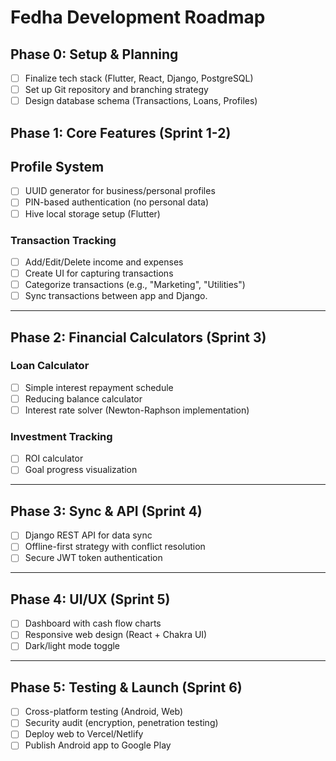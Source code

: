 # Fedha Development Roadmap

## **Phase 0: Setup & Planning**

- [ ] Finalize tech stack (Flutter, React, Django, PostgreSQL)
- [ ] Set up Git repository and branching strategy
- [ ] Design database schema (Transactions, Loans, Profiles)

## **Phase 1: Core Features (Sprint 1-2)**

## **Profile System**

- [ ] UUID generator for business/personal profiles
- [ ] PIN-based authentication (no personal data)
- [ ] Hive local storage setup (Flutter)

### **Transaction Tracking**

- [ ] Add/Edit/Delete income and expenses
- [ ] Create UI for capturing transactions
- [ ] Categorize transactions (e.g., "Marketing", "Utilities")
- [ ] Sync transactions between app and Django.

---

## **Phase 2: Financial Calculators (Sprint 3)**

### **Loan Calculator**

- [ ] Simple interest repayment schedule
- [ ] Reducing balance calculator
- [ ] Interest rate solver (Newton-Raphson implementation)

### **Investment Tracking**

- [ ] ROI calculator
- [ ] Goal progress visualization

---

## **Phase 3: Sync & API (Sprint 4)**

- [ ] Django REST API for data sync
- [ ] Offline-first strategy with conflict resolution
- [ ] Secure JWT token authentication

---

## **Phase 4: UI/UX (Sprint 5)**

- [ ] Dashboard with cash flow charts
- [ ] Responsive web design (React + Chakra UI)
- [ ] Dark/light mode toggle

---

## **Phase 5: Testing & Launch (Sprint 6)**

- [ ] Cross-platform testing (Android, Web)
- [ ] Security audit (encryption, penetration testing)
- [ ] Deploy web to Vercel/Netlify
- [ ] Publish Android app to Google Play
